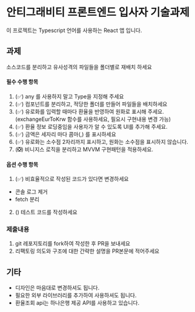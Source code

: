 # 안티그래비티 프론트엔드 입사자 기술과제

이 프로젝트는 Typescript 언어를 사용하는 React 앱 입니다.

## 과제

소스코드를 분리하고 유사성격의 파일들을 폴더별로 재배치 하세요

#### 필수 수행 항목

1. (✅) any 를 사용하지 말고 Type을 지정해 주세요
2. (✅) 컴포넌트를 분리하고, 적당한 폴더를 만들어 파일들을 배치하세요
3. (✅) 유로화를 입력할 때마다 환율을 반영하여 원화로 표시해 주세요. (exchangeEurToKrw 함수를 사용하세요, 필요시 구현내용 변경 가능)
4. (✅) 환율 정보 로딩중임을 사용자가 알 수 있도록 UI를 추가해 주세요.
5. (✅) 금액은 세자리 마다 콤마(,) 를 표시하세요
6. (✅) 유로화는 소수점 2자리까지 표시하고, 원화는 소수점을 표시하지 않습니다.
7. (❎) 비니지스 로직을 분리하고 MVVM 구현패턴을 적용하세요.

#### 옵션 수행 항목

1. (✅) 비효율적으로 작성된 코드가 있다면 변경하세요
- 콘솔 로그 제거
- fetch 분리
2. () 테스트 코드를 작성하세요

### 제출내용

1. git 레포지토리를 fork하여 작성한 후 PR을 보내세요
2. 리팩토링 의도와 구조에 대한 간략한 설명을 PR본문에 적어주세요


## 기타

- 디자인은 마음대로 변경하셔도 됩니다.
- 필요한 외부 라이브러리를 추가하여 사용하셔도 됩니다.
- 환율조회 api는 하나은행 제공 API를 사용하고 있습니다.
